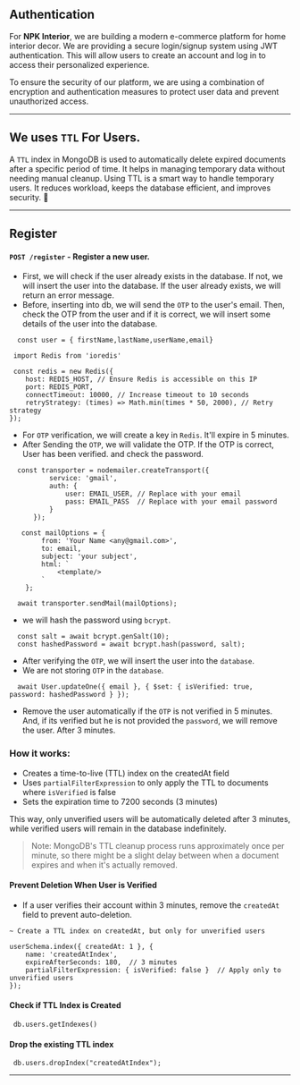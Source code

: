 ## Authentication
For **NPK Interior**, we are building a modern e-commerce platform for home interior decor. We are providing a secure login/signup system using JWT authentication. This will allow users to create an account and log in to access their personalized experience.

To ensure the security of our platform, we are using a combination of encryption and authentication measures to protect user data and prevent unauthorized access.

-----------------------------------------------------------------------------------
## We uses `TTL` For Users.

A `TTL` index in MongoDB is used to automatically delete expired documents after a specific period of time. It helps in managing temporary data without needing manual cleanup.
Using TTL is a smart way to handle temporary users. It reduces workload, keeps the database efficient, and improves security. 🚀

-----------------------------------------------------------------------------------

## Register
#### `POST /register` - Register a new user. 
-  First, we will check if the user already exists in the database. If not, we will insert the user into the database. If the user already exists, we will return an error message.
- Before, inserting into db, we will send the `OTP` to the user's email. Then, check the OTP from the user and if it is correct, we will insert some details of the user into the database.
```
  const user = { firstName,lastName,userName,email}
```
```aiignore
 import Redis from 'ioredis'
 
 const redis = new Redis({
    host: REDIS_HOST, // Ensure Redis is accessible on this IP
    port: REDIS_PORT,
    connectTimeout: 10000, // Increase timeout to 10 seconds
    retryStrategy: (times) => Math.min(times * 50, 2000), // Retry strategy
});
```
- For `OTP` verification, we will create a key in `Redis`. It'll expire in 5 minutes.
- After Sending the `OTP`, we will validate the OTP. If the OTP is correct, User has been verified. and check the password.

```aiignore
  const transporter = nodemailer.createTransport({
          service: 'gmail',
          auth: {
              user: EMAIL_USER, // Replace with your email
              pass: EMAIL_PASS  // Replace with your email password
          }
      });
      
   const mailOptions = {
        from: 'Your Name <any@gmail.com>',
        to: email,
        subject: 'your subject',
        html: `
            <template/>
        `
    };
    
  await transporter.sendMail(mailOptions);
```
- we will hash the password using `bcrypt`.
```aiignore
  const salt = await bcrypt.genSalt(10);
  const hashedPassword = await bcrypt.hash(password, salt);
```
- After verifying the `OTP`, we will insert the user into the `database`.
- We are not storing `OTP` in the `database`.
```aiignore
  await User.updateOne({ email }, { $set: { isVerified: true, password: hashedPassword } });
```
- Remove the user automatically if the `OTP` is not verified in 5 minutes. And, if its verified but he is not provided the `password`, we will remove the user. After 3 minutes.
### How it works:

- Creates a time-to-live (TTL) index on the createdAt field
- Uses `partialFilterExpression` to only apply the TTL to documents where `isVerified` is false
- Sets the expiration time to 7200 seconds (3 minutes)

This way, only unverified users will be automatically deleted after 3 minutes,
while verified users will remain in the database indefinitely.

> Note: MongoDB's TTL cleanup process runs approximately once per minute, so there might be a slight delay between when a document expires and when it's actually removed.
#### Prevent Deletion When User is Verified

- If a user verifies their account within 3 minutes, remove the `createdAt` field to prevent auto-deletion.
```aiignore
~ Create a TTL index on createdAt, but only for unverified users

userSchema.index({ createdAt: 1 }, {
    name: 'createdAtIndex',
    expireAfterSeconds: 180,  // 3 minutes
    partialFilterExpression: { isVerified: false }  // Apply only to unverified users
});

```
#### Check if TTL Index is Created
```aiignore
 db.users.getIndexes()
```

#### Drop the existing TTL index
```aiignore
 db.users.dropIndex("createdAtIndex");
```
-----------------------------------------------------------------------------------

